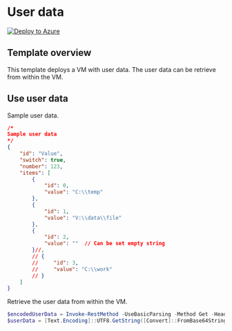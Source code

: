# User data

[![Deploy to Azure](https://aka.ms/deploytoazurebutton)](https://portal.azure.com/#blade/Microsoft_Azure_CreateUIDef/CustomDeploymentBlade/uri/https%3A%2F%2Fraw.githubusercontent.com%2Ftksh164%2Fazure-demo-scripts-templates%2Fmaster%2Farm-templates%2Fuser-data%2Ftemplate.json/uiFormDefinitionUri/https%3A%2F%2Fraw.githubusercontent.com%2Ftksh164%2Fazure-demo-scripts-templates%2Fmaster%2Farm-templates%2Fuser-data%2Fuiform.json)

## Template overview

This template deploys a VM with user data. The user data can be retrieve from within the VM.

## Use user data

Sample user data.

```json
/*
Sample user data
*/
{
    "id": "Value",
    "switch": true,
    "number": 123,
    "items": [
        {
            "id": 0,
            "value": "C:\\temp"
        },
        {
            "id": 1,
            "value": "V:\\data\\file"
        },
        {
            "id": 2,
            "value": ""  // Can be set empty string
        }//,
        // {
        //     "id": 3,
        //     "value": "C:\\work"
        // }
    ]
}
```

Retrieve the user data from within the VM.

```powershell
$encodedUserData = Invoke-RestMethod -UseBasicParsing -Method Get -Headers @{ Metadata = 'true' } -Uri 'http://169.254.169.254/metadata/instance/compute/userData?api-version=2021-12-13&format=text'
$userData = [Text.Encoding]::UTF8.GetString([Convert]::FromBase64String($encodedUserData)) -replace '(?m)(?<=^([^"]|"[^"]*")*)//.*' -replace '(?ms)/\*.*?\*/' | ConvertFrom-Json
```
